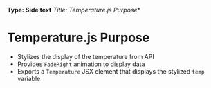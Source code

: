 **Type: Side text**
*Title: Temperature.js Purpose**

# Temperature.js Purpose
* Stylizes the display of the temperature from API
* Provides `FadeRight` animation to display data
* Exports a `Temperature` JSX element that displays the stylized `temp` variable